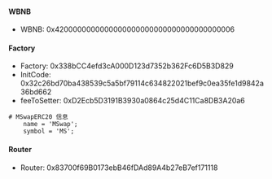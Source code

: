 #### WBNB

- WBNB: 0x4200000000000000000000000000000000000006

#### Factory

- Factory: 0x338bCC4efd3cA000D123d7352b362Fc6D5B3D829
- InitCode: 0x32c26bd70ba438539c5a5bf79114c634822021bef9c0ea35fe1d9842a36bd662
- feeToSetter: 0xD2Ecb5D3191B3930a0864c25d4C11Ca8DB3A20a6

```shell
# MSwapERC20 信息
    name = 'MSwap';
    symbol = 'MS';
```

#### Router

- Router: 0x83700f69B0173ebB46fDAd89A4b27eB7ef171118